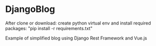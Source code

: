 # DjangoBlog
 After clone or download:
 create python virtual env and install required packages:
 "pip install -r requirements.txt"

Example of simplified blog using Django Rest Framework and Vue.js
